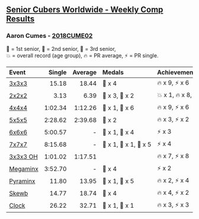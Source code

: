 <style>table {white-space: nowrap;}</style>

## [Senior Cubers Worldwide - Weekly Comp Results](/scw-comp/results/)
### Aaron Cumes - [2018CUME02](https://www.worldcubeassociation.org/persons/2018CUME02)

<span style="white-space: nowrap;">🥇 = 1st senior</span>, <span style="white-space: nowrap;">🥈 = 2nd senior</span>, <span style="white-space: nowrap;">🥉 = 3rd senior</span>, <span style="white-space: nowrap;">💥 = overall record (age group)</span>, <span style="white-space: nowrap;">🔥 = PR average</span>, <span style="white-space: nowrap;">⚡ = PR single</span>.

| Event | Single | Average | Medals | Achievements|
| :-- | --: | --: | :-- | :-- |
| [3x3x3](333.md) | 15.18 | 18.44 | 🥉 x 4 | 🔥 x 9, ⚡ x 6 |
| [2x2x2](222.md) | 3.13 | 6.39 | 🥈 x 3, 🥉 x 2 | 💥 x 1, 🔥 x 8, ⚡ x 7 |
| [4x4x4](444.md) | 1:02.34 | 1:12.26 | 🥈 x 1, 🥉 x 6 | 🔥 x 9, ⚡ x 6 |
| [5x5x5](555.md) | 2:28.62 | 2:39.68 | 🥉 x 2 | 🔥 x 3, ⚡ x 2 |
| [6x6x6](666.md) | 5:00.57 | - | 🥈 x 1, 🥉 x 4 | ⚡ x 3 |
| [7x7x7](777.md) | 8:15.68 | - | 🥇 x 1, 🥈 x 1, 🥉 x 5 | ⚡ x 4 |
| [3x3x3 OH](333oh.md) | 1:01.02 | 1:17.51 |  | 🔥 x 7, ⚡ x 8 |
| [Megaminx](minx.md) | 3:52.70 | - | 🥉 x 4 | ⚡ x 2 |
| [Pyraminx](pyram.md) | 11.80 | 13.95 | 🥈 x 1, 🥉 x 5 | 🔥 x 2, ⚡ x 4 |
| [Skewb](skewb.md) | 14.77 | 18.74 | 🥈 x 4 | 🔥 x 4, ⚡ x 2 |
| [Clock](clock.md) | 26.22 | 32.71 | 🥈 x 1, 🥉 x 1 | 🔥 x 3, ⚡ x 3 |

<!-- Global site tag (gtag.js) - Google Analytics -->
<script async src="https://www.googletagmanager.com/gtag/js?id=UA-86348435-3"></script>
<script>window.dataLayer = window.dataLayer || []; function gtag() {dataLayer.push(arguments);} gtag('js', new Date()); gtag('config', 'UA-86348435-3');</script>
